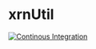 # xrnUtil
[![Continous Integration](https://github.com/DiantArts/xrnMeta/actions/workflows/continuous-integration.yml/badge.svg)](https://github.com/DiantArts/xrnMeta/actions/workflows/continuous-integration.yml)
